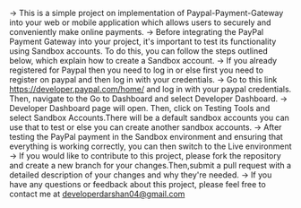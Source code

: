   -> This is a simple project on implementation of Paypal-Payment-Gateway into your web or mobile application which allows users to securely and conveniently make online payments.
  -> Before integrating the PayPal Payment Gateway into your project, it's important to test its functionality using Sandbox accounts. To do this, you can follow the steps outlined below, which explain how to create a Sandbox account.
  -> If you already registered for Paypal then you need to log in or else first you need to register on paypal and then log in with your credentials.
      -> Go to this link https://developer.paypal.com/home/ and log in with your paypal credentials. Then, navigate to the Go to Dashboard and select Developer Dashboard.
      -> Developer Dashboard page will open. Then, click on Testing Tools and select Sandbox Accounts.There will be a default sandbox accounts you can use that to test or else you can create another sandbox accounts.
      -> After testing the PayPal payment in the Sandbox environment and ensuring that everything is working correctly, you can then switch to the Live environment
-> If you would like to contribute to this project, please fork the repository and create a new branch for your changes.Then,submit a pull request with a detailed description of your changes and why they're needed.
-> If you have any questions or feedback about this project, please feel free to contact me at developerdarshan04@gmail.com